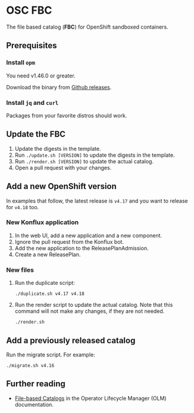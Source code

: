 # OSC FBC

The file based catalog (**FBC**) for OpenShift sandboxed containers.

## Prerequisites

### Install `opm`

You need v1.46.0 or greater.

Download the binary from [Github releases](https://github.com/operator-framework/operator-registry/releases).

### Install `jq` and `curl`

Packages from your favorite distros should work.

## Update the FBC

1. Update the digests in the template.
2. Run `./update.sh [VERSION]` to update the digests in the template.
3. Run `./render.sh [VERSION]` to update the actual catalog.
4. Open a pull request with your changes.

## Add a new OpenShift version

In examples that follow, the latest release is `v4.17` and you want to release for `v4.18` too.

### New Konflux application

1. In the web UI, add a new application and a new component.
2. Ignore the pull request from the Konflux bot.
3. Add the new application to the ReleasePlanAdmission.
4. Create a new ReleasePlan.

### New files

1. Run the duplicate script:
    ```
    ./duplicate.sh v4.17 v4.18
    ```

2. Run the render script to update the actual catalog. Note that this command will not make any changes, if they are not needed.
    ```
    ./render.sh
    ```

## Add a previously released catalog

Run the migrate script. For example:
```
./migrate.sh v4.16
```

## Further reading

  - [File-based Catalogs](https://olm.operatorframework.io/docs/reference/file-based-catalogs/) in the Operator Lifecycle Manager (OLM) documentation.
